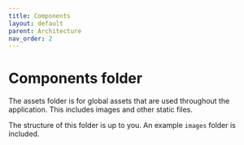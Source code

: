```yaml
---
title: Components
layout: default
parent: Architecture
nav_order: 2
---
```


# Components folder

The assets folder is for global assets that are used throughout the application. This includes images and other static files.

The structure of this folder is up to you. An example `images` folder is included.
